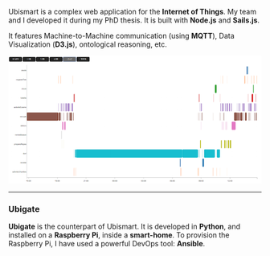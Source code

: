 Ubismart is a complex web application for the **Internet of Things**. My team and I developed it during my PhD thesis.
It is built with **Node.js** and **Sails.js**.

It features Machine-to-Machine communication (using **MQTT**), Data Visualization (**D3.js**), ontological reasoning, etc.

![Ubismart](img/ubismart.png)

---

### Ubigate

**Ubigate** is the counterpart of Ubismart. It is developed in **Python**, and installed on a **Raspberry Pi**, inside a **smart-home**. To provision the Raspberry Pi, I have used a powerful DevOps tool: **Ansible**.
